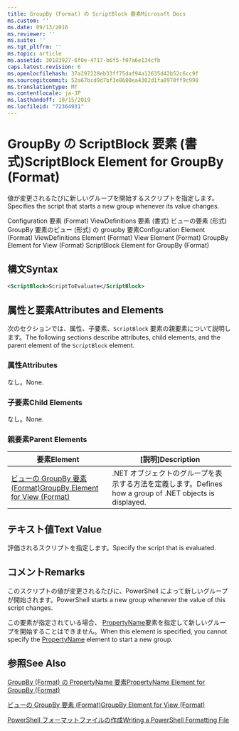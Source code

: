 ```yaml
---
title: GroupBy (Format) の ScriptBlock 要素Microsoft Docs
ms.custom: ''
ms.date: 09/13/2016
ms.reviewer: ''
ms.suite: ''
ms.tgt_pltfrm: ''
ms.topic: article
ms.assetid: 30183927-6f0e-4717-b6f5-f07a6e134cfb
caps.latest.revision: 6
ms.openlocfilehash: 37a297228eb33ff75daf94a12635d42b52c6cc9f
ms.sourcegitcommit: 52a67bcd9d7bf3e8600ea4302d1fa8970ff9c998
ms.translationtype: MT
ms.contentlocale: ja-JP
ms.lasthandoff: 10/15/2019
ms.locfileid: "72364931"
---
```

# <a name="scriptblock-element-for-groupby-format"></a><span data-ttu-id="54902-102">GroupBy の ScriptBlock 要素 (書式)</span><span class="sxs-lookup"><span data-stu-id="54902-102">ScriptBlock Element for GroupBy (Format)</span></span>

<span data-ttu-id="54902-103">値が変更されるたびに新しいグループを開始するスクリプトを指定します。</span><span class="sxs-lookup"><span data-stu-id="54902-103">Specifies the script that starts a new group whenever its value changes.</span></span>

<span data-ttu-id="54902-104">Configuration 要素 (Format) ViewDefinitions 要素 (書式) ビューの要素 (形式) GroupBy 要素のビュー (形式) の groupby 要素</span><span class="sxs-lookup"><span data-stu-id="54902-104">Configuration Element (Format) ViewDefinitions Element (Format) View Element (Format) GroupBy Element for View (Format) ScriptBlock Element for GroupBy (Format)</span></span>

## <a name="syntax"></a><span data-ttu-id="54902-105">構文</span><span class="sxs-lookup"><span data-stu-id="54902-105">Syntax</span></span>

```xml
<ScriptBlock>ScriptToEvaluate</ScriptBlock>
```

## <a name="attributes-and-elements"></a><span data-ttu-id="54902-106">属性と要素</span><span class="sxs-lookup"><span data-stu-id="54902-106">Attributes and Elements</span></span>

<span data-ttu-id="54902-107">次のセクションでは、属性、子要素、`ScriptBlock` 要素の親要素について説明します。</span><span class="sxs-lookup"><span data-stu-id="54902-107">The following sections describe attributes, child elements, and the parent element of the `ScriptBlock` element.</span></span>

### <a name="attributes"></a><span data-ttu-id="54902-108">属性</span><span class="sxs-lookup"><span data-stu-id="54902-108">Attributes</span></span>

<span data-ttu-id="54902-109">なし。</span><span class="sxs-lookup"><span data-stu-id="54902-109">None.</span></span>

### <a name="child-elements"></a><span data-ttu-id="54902-110">子要素</span><span class="sxs-lookup"><span data-stu-id="54902-110">Child Elements</span></span>

<span data-ttu-id="54902-111">なし。</span><span class="sxs-lookup"><span data-stu-id="54902-111">None.</span></span>

### <a name="parent-elements"></a><span data-ttu-id="54902-112">親要素</span><span class="sxs-lookup"><span data-stu-id="54902-112">Parent Elements</span></span>

|<span data-ttu-id="54902-113">要素</span><span class="sxs-lookup"><span data-stu-id="54902-113">Element</span></span>|<span data-ttu-id="54902-114">[説明]</span><span class="sxs-lookup"><span data-stu-id="54902-114">Description</span></span>|
|-------------|-----------------|
|[<span data-ttu-id="54902-115">ビューの GroupBy 要素 (Format)</span><span class="sxs-lookup"><span data-stu-id="54902-115">GroupBy Element for View (Format)</span></span>](./groupby-element-for-view-format.md)|<span data-ttu-id="54902-116">.NET オブジェクトのグループを表示する方法を定義します。</span><span class="sxs-lookup"><span data-stu-id="54902-116">Defines how a group of .NET objects is displayed.</span></span>|

## <a name="text-value"></a><span data-ttu-id="54902-117">テキスト値</span><span class="sxs-lookup"><span data-stu-id="54902-117">Text Value</span></span>

<span data-ttu-id="54902-118">評価されるスクリプトを指定します。</span><span class="sxs-lookup"><span data-stu-id="54902-118">Specify the script that is evaluated.</span></span>

## <a name="remarks"></a><span data-ttu-id="54902-119">コメント</span><span class="sxs-lookup"><span data-stu-id="54902-119">Remarks</span></span>

<span data-ttu-id="54902-120">このスクリプトの値が変更されるたびに、PowerShell によって新しいグループが開始されます。</span><span class="sxs-lookup"><span data-stu-id="54902-120">PowerShell starts a new group whenever the value of this script changes.</span></span>

<span data-ttu-id="54902-121">この要素が指定されている場合、 [PropertyName](propertyname-element-for-groupby-format.md)要素を指定して新しいグループを開始することはできません。</span><span class="sxs-lookup"><span data-stu-id="54902-121">When this element is specified, you cannot specify the [PropertyName](propertyname-element-for-groupby-format.md) element to start a new group.</span></span>

## <a name="see-also"></a><span data-ttu-id="54902-122">参照</span><span class="sxs-lookup"><span data-stu-id="54902-122">See Also</span></span>

[<span data-ttu-id="54902-123">GroupBy (Format) の PropertyName 要素</span><span class="sxs-lookup"><span data-stu-id="54902-123">PropertyName Element for GroupBy (Format)</span></span>](propertyname-element-for-groupby-format.md)

[<span data-ttu-id="54902-124">ビューの GroupBy 要素 (Format)</span><span class="sxs-lookup"><span data-stu-id="54902-124">GroupBy Element for View (Format)</span></span>](groupby-element-for-view-format.md)

[<span data-ttu-id="54902-125">PowerShell フォーマットファイルの作成</span><span class="sxs-lookup"><span data-stu-id="54902-125">Writing a PowerShell Formatting File</span></span>](writing-a-powershell-formatting-file.md)
